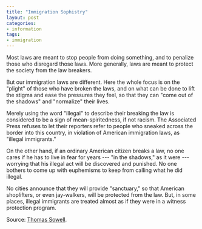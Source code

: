 ```yaml
---
title: "Immigration Sophistry"
layout: post
categories:
- information
tags:
- immigration
---
```


Most laws are meant to stop people from doing something, and to penalize those who disregard those laws. More generally, laws are meant to protect the society from the law breakers.

But our immigration laws are different. Here the whole focus is on the "plight" of those who have broken the laws, and on what can be done to lift the stigma and ease the pressures they feel, so that they can "come out of the shadows" and "normalize" their lives.

Merely using the word "illegal" to describe their breaking the law is considered to be a sign of mean-spiritedness, if not racism. The Associated Press refuses to let their reporters refer to people who sneaked across the border into this country, in violation of American immigration laws, as "illegal immigrants."

On the other hand, if an ordinary American citizen breaks a law, no one cares if he has to live in fear for years --- "in the shadows," as it were --- worrying that his illegal act will be discovered and punished. No one bothers to come up with euphemisms to keep from calling what he did illegal.

No cities announce that they will provide "sanctuary," so that American shoplifters, or even jay-walkers, will be protected from the law. But, in some places, illegal immigrants are treated almost as if they were in a witness protection program.

Source: [Thomas Sowell](https://www.creators.com/read/thomas-sowell/04/13/immigration-sophistry).
